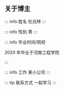 ## 关于博主

::: info 姓名
杜兆林
:::

::: info 性别
男
:::

::: info 毕业时间/院校

2020 年毕业于河南工程学院

:::

::: info 工作
某小公司
:::

<script setup>
import ConcatComp from '../../components/concat.vue'
</script>

::: tip 联系方式
一起学习
<concat-comp />
:::
